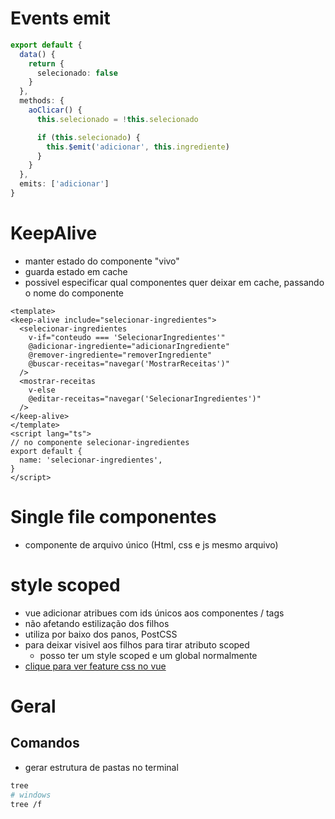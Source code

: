 # Events emit
```ts
export default {
  data() {
    return {
      selecionado: false
    }
  },
  methods: {
    aoClicar() {
      this.selecionado = !this.selecionado

      if (this.selecionado) {
        this.$emit('adicionar', this.ingrediente)
      }
    }
  },
  emits: ['adicionar']
}
```

# KeepAlive
- manter estado do componente "vivo"
- guarda estado em cache
- possivel especificar qual componentes quer deixar em cache, passando o nome do componente
```vue
<template>
<keep-alive include="selecionar-ingredientes">
  <selecionar-ingredientes
    v-if="conteudo === 'SelecionarIngredientes'"
    @adicionar-ingrediente="adicionarIngrediente"
    @remover-ingrediente="removerIngrediente"
    @buscar-receitas="navegar('MostrarReceitas')"
  />
  <mostrar-receitas
    v-else
    @editar-receitas="navegar('SelecionarIngredientes')"
  />
</keep-alive>
</template>
<script lang="ts">
// no componente selecionar-ingredientes
export default {
  name: 'selecionar-ingredientes',
}
</script>
```
# Single file componentes
- componente de arquivo único (Html, css e js mesmo arquivo)

# style scoped
- vue adicionar atribues com ids únicos aos componentes / tags
- não afetando estilização dos filhos
- utiliza por baixo dos panos, PostCSS
- para deixar visivel aos filhos para tirar atributo scoped
  - posso ter um style scoped e um global normalmente
- [clique para ver feature css no vue](https://vuejs.org/api/sfc-css-features.html)
# Geral
## Comandos
- gerar estrutura de pastas no terminal
```sh
tree
# windows
tree /f
```

